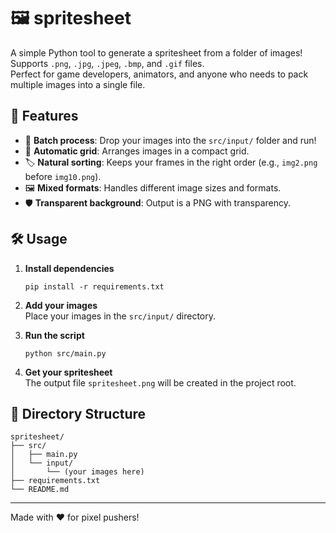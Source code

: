 # 🖼️ spritesheet

A simple Python tool to generate a spritesheet from a folder of images!  
Supports `.png`, `.jpg`, `.jpeg`, `.bmp`, and `.gif` files.  
Perfect for game developers, animators, and anyone who needs to pack multiple images into a single file.

## 🚀 Features

- 📂 **Batch process**: Drop your images into the `src/input/` folder and run!
- 🧩 **Automatic grid**: Arranges images in a compact grid.
- 🏷️ **Natural sorting**: Keeps your frames in the right order (e.g., `img2.png` before `img10.png`).
- 🖼️ **Mixed formats**: Handles different image sizes and formats.
- 🛡️ **Transparent background**: Output is a PNG with transparency.

## 🛠️ Usage

1. **Install dependencies**  
   ```
   pip install -r requirements.txt
   ```

2. **Add your images**  
   Place your images in the `src/input/` directory.

3. **Run the script**  
   ```
   python src/main.py
   ```

4. **Get your spritesheet**  
   The output file `spritesheet.png` will be created in the project root.

## 📁 Directory Structure

```
spritesheet/
├── src/
│   ├── main.py
│   └── input/
│       └── (your images here)
├── requirements.txt
└── README.md
```

---
Made with ❤️ for pixel pushers!
